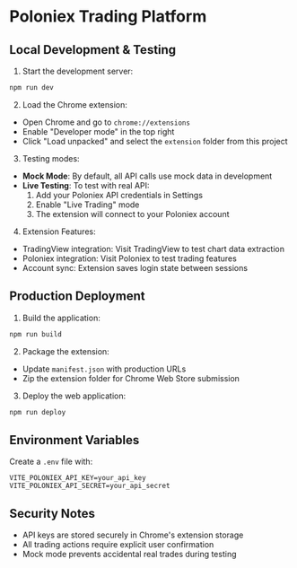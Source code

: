 # Poloniex Trading Platform

## Local Development & Testing

1. Start the development server:
```bash
npm run dev
```

2. Load the Chrome extension:
- Open Chrome and go to `chrome://extensions`
- Enable "Developer mode" in the top right
- Click "Load unpacked" and select the `extension` folder from this project

3. Testing modes:
- **Mock Mode**: By default, all API calls use mock data in development
- **Live Testing**: To test with real API:
  1. Add your Poloniex API credentials in Settings
  2. Enable "Live Trading" mode
  3. The extension will connect to your Poloniex account

4. Extension Features:
- TradingView integration: Visit TradingView to test chart data extraction
- Poloniex integration: Visit Poloniex to test trading features
- Account sync: Extension saves login state between sessions

## Production Deployment

1. Build the application:
```bash
npm run build
```

2. Package the extension:
- Update `manifest.json` with production URLs
- Zip the extension folder for Chrome Web Store submission

3. Deploy the web application:
```bash
npm run deploy
```

## Environment Variables

Create a `.env` file with:
```
VITE_POLONIEX_API_KEY=your_api_key
VITE_POLONIEX_API_SECRET=your_api_secret
```

## Security Notes

- API keys are stored securely in Chrome's extension storage
- All trading actions require explicit user confirmation
- Mock mode prevents accidental real trades during testing